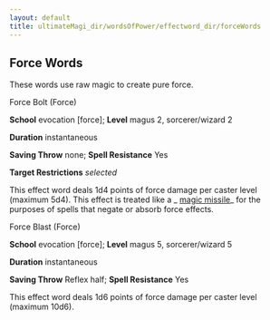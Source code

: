 ```yaml
---
layout: default
title: ultimateMagi_dir/wordsOfPower/effectword_dir/forceWords
---
```

## Force Words

These words use raw magic to create pure force.

Force Bolt (Force)

**School** evocation [force]; **Level** magus 2, sorcerer/wizard 2

**Duration** instantaneous

**Saving Throw** none; **Spell Resistance** Yes

**Target Restrictions** _selected_

This effect word deals 1d4 points of force damage per caster level (maximum 5d4). This effect is treated like a _ [magic missile](spell_dir/magicMissile#_magic-missile)_ for the purposes of spells that negate or absorb force effects.

Force Blast (Force)

**School** evocation [force]; **Level** magus 5, sorcerer/wizard 5

**Duration** instantaneous

**Saving Throw** Reflex half; **Spell Resistance** Yes

This effect word deals 1d6 points of force damage per caster level (maximum 10d6).

